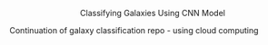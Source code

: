 <p align="center">
  Classifying Galaxies Using CNN Model
</p>

Continuation of galaxy classification repo - using cloud computing
